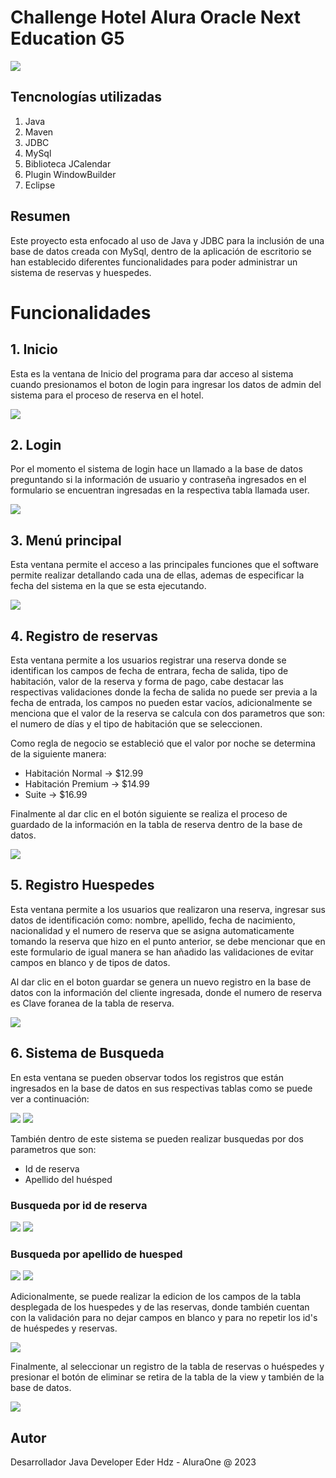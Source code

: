 # Challenge Hotel Alura Oracle Next Education G5

![](src/imgRepositorio/aH-150px.png)

## Tencnologías utilizadas

1. Java
2. Maven
3. JDBC
4. MySql
5. Biblioteca JCalendar
6. Plugin WindowBuilder
7. Eclipse

## Resumen

Este proyecto esta enfocado al uso de Java y JDBC para la inclusión de una base de datos creada con MySql, dentro
de la aplicación de escritorio se han establecido diferentes funcionalidades para poder administrar un sistema de
reservas y huespedes.

# Funcionalidades

## 1. Inicio

Esta es la ventana de Inicio del programa para dar acceso al sistema cuando presionamos el boton de login para ingresar los datos de admin del sistema para el proceso de reserva en el hotel.

![](src/imgRepositorio/ventana-inicio.jpeg)

## 2. Login

Por el momento el sistema de login hace un llamado a la base de datos preguntando si la información de usuario y contraseña
ingresados en el formulario se encuentran ingresadas en la respectiva tabla llamada user.

![](src/imgRepositorio/ventana-login.png)

## 3. Menú principal

Esta ventana permite el acceso a las principales funciones que el software permite realizar detallando cada una de ellas,
ademas de especificar la fecha del sistema en la que se esta ejecutando.

![](src/imgRepositorio/ventana-principal.jpeg)

## 4. Registro de reservas

Esta ventana permite a los usuarios registrar una reserva donde se identifican los campos de fecha de entrara, fecha de salida,
tipo de habitación, valor de la reserva y forma de pago, cabe destacar las respectivas validaciones donde la fecha de salida no
puede ser previa a la fecha de entrada, los campos no pueden estar vacíos, adicionalmente se menciona que el valor de la reserva
se calcula con dos parametros que son: el numero de días y el tipo de habitación que se seleccionen.

Como regla de negocio se estableció que el valor por noche se determina de la siguiente manera:

- Habitación Normal -> $12.99
- Habitación Premium -> $14.99
- Suite -> $16.99

Finalmente al dar clic en el botón siguiente se realiza el proceso de guardado de la información en la tabla de reserva dentro
de la base de datos.

![](src/imgRepositorio/ventana-reservas.png)

## 5. Registro Huespedes

Esta ventana permite a los usuarios que realizaron una reserva, ingresar sus datos de identificación como: nombre, apellido,
fecha de nacimiento, nacionalidad y el numero de reserva que se asigna automaticamente tomando la reserva que hizo en el punto
anterior, se debe mencionar que en este formulario de igual manera se han añadido las validaciones de evitar campos en blanco y
de tipos de datos.

Al dar clic en el boton guardar se genera un nuevo registro en la base de datos con la información del cliente ingresada, donde
el numero de reserva es Clave foranea de la tabla de reserva.

![](src/imgRepositorio/ventana-Huespedes.png)

## 6. Sistema de Busqueda

En esta ventana se pueden observar todos los registros que están ingresados en la base de datos en sus respectivas tablas como se
puede ver a continuación:

![](src/imgRepositorio/ventana-listar-reservas.png) ![](src/imgRepositorio/Ventana-listar-huespedes.png)

También dentro de este sistema se pueden realizar busquedas por dos parametros que son:

- Id de reserva
- Apellido del huésped

### Busqueda por id de reserva

![](src/imgRepositorio/Busqueda-huesped-por-id-reserva.png) ![](src/imgRepositorio/busqueda-reserva-por-id.png)

### Busqueda por apellido de huesped

![](src/imgRepositorio/Busqueda-huesped-por-apellido.png) ![](src/imgRepositorio/busqueda-reserva-por-apellido-huesped.png)

Adicionalmente, se puede realizar la edicion de los campos de la tabla desplegada de los huespedes y de las reservas, donde también
cuentan con la validación para no dejar campos en blanco y para no repetir los id's de huéspedes y reservas.

![](src/imgRepositorio/confirmacion-de-edicion.png)

Finalmente, al seleccionar un registro de la tabla de reservas o huéspedes y presionar el botón de eliminar se retira de la tabla de la view
y también de la base de datos.

![](src/imgRepositorio/confirmacion-eliminacion.png)

## Autor

Desarrollador Java Developer Eder Hdz - AluraOne @ 2023
